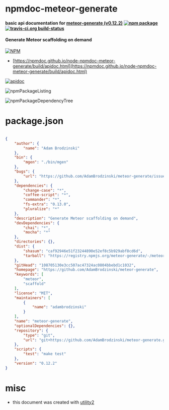 # npmdoc-meteor-generate

#### basic api documentation for  [meteor-generate (v0.12.2)](https://github.com/AdamBrodzinski/meteor-generate)  [![npm package](https://img.shields.io/npm/v/npmdoc-meteor-generate.svg?style=flat-square)](https://www.npmjs.org/package/npmdoc-meteor-generate) [![travis-ci.org build-status](https://api.travis-ci.org/npmdoc/node-npmdoc-meteor-generate.svg)](https://travis-ci.org/npmdoc/node-npmdoc-meteor-generate)

#### Generate Meteor scaffolding on demand

[![NPM](https://nodei.co/npm/meteor-generate.png?downloads=true&downloadRank=true&stars=true)](https://www.npmjs.com/package/meteor-generate)

- [https://npmdoc.github.io/node-npmdoc-meteor-generate/build/apidoc.html](https://npmdoc.github.io/node-npmdoc-meteor-generate/build/apidoc.html)

[![apidoc](https://npmdoc.github.io/node-npmdoc-meteor-generate/build/screenCapture.buildCi.browser.%252Ftmp%252Fbuild%252Fapidoc.html.png)](https://npmdoc.github.io/node-npmdoc-meteor-generate/build/apidoc.html)

![npmPackageListing](https://npmdoc.github.io/node-npmdoc-meteor-generate/build/screenCapture.npmPackageListing.svg)

![npmPackageDependencyTree](https://npmdoc.github.io/node-npmdoc-meteor-generate/build/screenCapture.npmPackageDependencyTree.svg)



# package.json

```json

{
    "author": {
        "name": "Adam Brodzinski"
    },
    "bin": {
        "mgen": "./bin/mgen"
    },
    "bugs": {
        "url": "https://github.com/AdamBrodzinski/meteor-generate/issues"
    },
    "dependencies": {
        "change-case": "*",
        "coffee-script": "*",
        "commander": "*",
        "fs-extra": "0.13.0",
        "pluralize": "*"
    },
    "description": "Generate Meteor scaffolding on demand",
    "devDependencies": {
        "chai": "*",
        "mocha": "*"
    },
    "directories": {},
    "dist": {
        "shasum": "caf92946e51f23244890e52ef8c5b929abf8cd6d",
        "tarball": "https://registry.npmjs.org/meteor-generate/-/meteor-generate-0.12.2.tgz"
    },
    "gitHead": "108705130e3cc507ac47324ac0804bbebd1c1032",
    "homepage": "https://github.com/AdamBrodzinski/meteor-generate",
    "keywords": [
        "meteor",
        "scaffold"
    ],
    "license": "MIT",
    "maintainers": [
        {
            "name": "adambrodzinski"
        }
    ],
    "name": "meteor-generate",
    "optionalDependencies": {},
    "repository": {
        "type": "git",
        "url": "git+https://github.com/AdamBrodzinski/meteor-generate.git"
    },
    "scripts": {
        "test": "make test"
    },
    "version": "0.12.2"
}
```



# misc
- this document was created with [utility2](https://github.com/kaizhu256/node-utility2)
